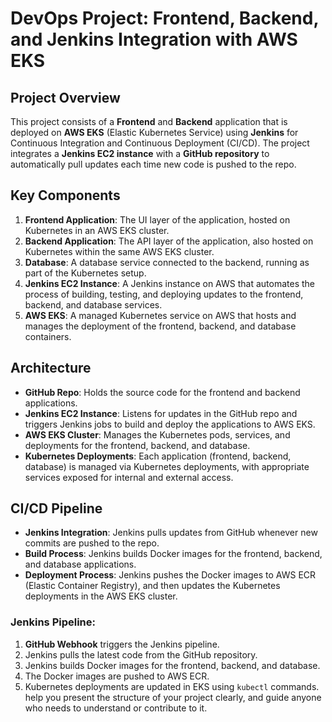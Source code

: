 # DevOps Project: Frontend, Backend, and Jenkins Integration with AWS EKS

## Project Overview

This project consists of a **Frontend** and **Backend** application that is deployed on **AWS EKS** (Elastic Kubernetes Service) using **Jenkins** for Continuous Integration and Continuous Deployment (CI/CD). The project integrates a **Jenkins EC2 instance** with a **GitHub repository** to automatically pull updates each time new code is pushed to the repo.

## Key Components
1. **Frontend Application**: The UI layer of the application, hosted on Kubernetes in an AWS EKS cluster.
2. **Backend Application**: The API layer of the application, also hosted on Kubernetes within the same AWS EKS cluster.
3. **Database**: A database service connected to the backend, running as part of the Kubernetes setup.
4. **Jenkins EC2 Instance**: A Jenkins instance on AWS that automates the process of building, testing, and deploying updates to the frontend, backend, and database services.
5. **AWS EKS**: A managed Kubernetes service on AWS that hosts and manages the deployment of the frontend, backend, and database containers.

## Architecture

- **GitHub Repo**: Holds the source code for the frontend and backend applications.
- **Jenkins EC2 Instance**: Listens for updates in the GitHub repo and triggers Jenkins jobs to build and deploy the applications to AWS EKS.
- **AWS EKS Cluster**: Manages the Kubernetes pods, services, and deployments for the frontend, backend, and database.
- **Kubernetes Deployments**: Each application (frontend, backend, database) is managed via Kubernetes deployments, with appropriate services exposed for internal and external access.

## CI/CD Pipeline

- **Jenkins Integration**: Jenkins pulls updates from GitHub whenever new commits are pushed to the repo.
- **Build Process**: Jenkins builds Docker images for the frontend, backend, and database applications.
- **Deployment Process**: Jenkins pushes the Docker images to AWS ECR (Elastic Container Registry), and then updates the Kubernetes deployments in the AWS EKS cluster.
  
### Jenkins Pipeline:
1. **GitHub Webhook** triggers the Jenkins pipeline.
2. Jenkins pulls the latest code from the GitHub repository.
3. Jenkins builds Docker images for the frontend, backend, and database.
4. The Docker images are pushed to AWS ECR.
5. Kubernetes deployments are updated in EKS using `kubectl` commands.
   help you present the structure of your project clearly, and guide anyone who needs to understand or contribute to it.

